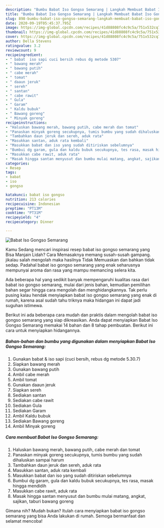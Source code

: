 ```yaml
---
description: "Bumbu Babat Iso Gongso Semarang | Langkah Membuat Babat Iso Gongso Semarang Yang Enak Banget"
title: "Bumbu Babat Iso Gongso Semarang | Langkah Membuat Babat Iso Gongso Semarang Yang Enak Banget"
slug: 898-bumbu-babat-iso-gongso-semarang-langkah-membuat-babat-iso-gongso-semarang-yang-enak-banget
date: 2020-09-19T05:45:37.795Z
image: https://img-global.cpcdn.com/recipes/41d88808fc4c9c5a/751x532cq70/babat-iso-gongso-semarang-foto-resep-utama.jpg
thumbnail: https://img-global.cpcdn.com/recipes/41d88808fc4c9c5a/751x532cq70/babat-iso-gongso-semarang-foto-resep-utama.jpg
cover: https://img-global.cpcdn.com/recipes/41d88808fc4c9c5a/751x532cq70/babat-iso-gongso-semarang-foto-resep-utama.jpg
author: Della Stevens
ratingvalue: 3.2
reviewcount: 9
recipeingredient:
- " babat  iso sapi cuci bersih rebus dg metode 5307"
- " bawang merah"
- " bawang putih"
- " cabe merah"
- " tomat"
- " daaun jeruk"
- " sereh"
- " santan"
- " cabe rawit"
- " Gula"
- " Garam"
- " Kaldu bubuk"
- " Bawang goreng"
- " Minyak goreng"
recipeinstructions:
- "Haluskan bawang merah, bawang putih, cabe merah dan tomat"
- "Panaskan minyak goreng secukupnya, tumis bumbu yang sudah dihaluskan sampai harum"
- "Tambahkan daun jeruk dan sereh, aduk rata"
- "Masukkan santan, aduk rata kembali"
- "Masukkan babat dan iso yang sudah ditiriskan sebelumnya"
- "Bumbui dg garam, gula dan kaldu bubuk secukupnya, tes rasa, masak hingga mendidih"
- "Masukkan cabe rawit, aduk rata"
- "Masak hingga santan menyusut dan bumbu mulai matang, angkat, sajikan, taburi bawang goreng"
categories:
- Resep
tags:
- babat
- iso
- gongso

katakunci: babat iso gongso 
nutrition: 213 calories
recipecuisine: Indonesian
preptime: "PT13M"
cooktime: "PT31M"
recipeyield: "4"
recipecategory: Dinner

---
```



![Babat Iso Gongso Semarang](https://img-global.cpcdn.com/recipes/41d88808fc4c9c5a/751x532cq70/babat-iso-gongso-semarang-foto-resep-utama.jpg)

Kamu Sedang mencari inspirasi resep babat iso gongso semarang yang Bisa Manjain Lidah? Cara Memasaknya memang susah-susah gampang. jikalau salah mengolah maka hasilnya Tidak Memuaskan dan bahkan tidak sedap. Padahal babat iso gongso semarang yang enak seharusnya mempunyai aroma dan rasa yang mampu memancing selera kita.



Ada beberapa hal yang sedikit banyak mempengaruhi kualitas rasa dari babat iso gongso semarang, mulai dari jenis bahan, kemudian pemilihan bahan segar hingga cara mengolah dan menghidangkannya. Tak perlu pusing kalau hendak menyiapkan babat iso gongso semarang yang enak di rumah, karena asal sudah tahu triknya maka hidangan ini dapat jadi suguhan istimewa.


Berikut ini ada beberapa cara mudah dan praktis dalam mengolah babat iso gongso semarang yang siap dikreasikan. Anda dapat menyiapkan Babat Iso Gongso Semarang memakai 14 bahan dan 8 tahap pembuatan. Berikut ini cara untuk menyiapkan hidangannya.

<!--inarticleads1-->

##### Bahan-bahan dan bumbu yang digunakan dalam menyiapkan Babat Iso Gongso Semarang:

1. Gunakan  babat &amp; iso sapi (cuci bersih, rebus dg metode 5.30.7)
1. Siapkan  bawang merah
1. Gunakan  bawang putih
1. Ambil  cabe merah
1. Ambil  tomat
1. Gunakan  daaun jeruk
1. Siapkan  sereh
1. Sediakan  santan
1. Sediakan  cabe rawit
1. Sediakan  Gula
1. Sediakan  Garam
1. Ambil  Kaldu bubuk
1. Sediakan  Bawang goreng
1. Ambil  Minyak goreng




<!--inarticleads2-->

##### Cara membuat Babat Iso Gongso Semarang:

1. Haluskan bawang merah, bawang putih, cabe merah dan tomat
1. Panaskan minyak goreng secukupnya, tumis bumbu yang sudah dihaluskan sampai harum
1. Tambahkan daun jeruk dan sereh, aduk rata
1. Masukkan santan, aduk rata kembali
1. Masukkan babat dan iso yang sudah ditiriskan sebelumnya
1. Bumbui dg garam, gula dan kaldu bubuk secukupnya, tes rasa, masak hingga mendidih
1. Masukkan cabe rawit, aduk rata
1. Masak hingga santan menyusut dan bumbu mulai matang, angkat, sajikan, taburi bawang goreng




Gimana nih? Mudah bukan? Itulah cara menyiapkan babat iso gongso semarang yang bisa Anda lakukan di rumah. Semoga bermanfaat dan selamat mencoba!

